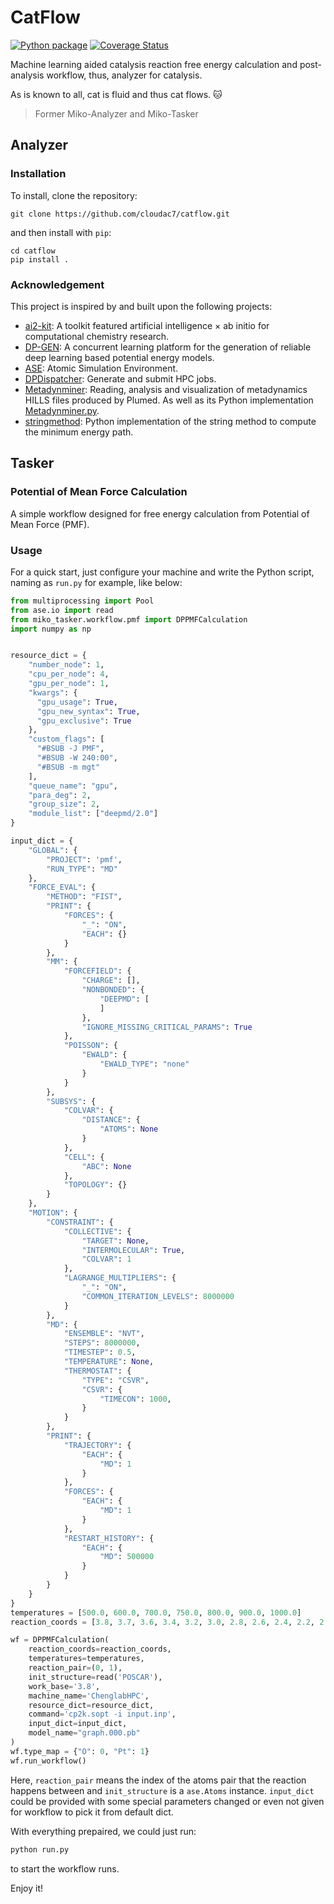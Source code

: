 # CatFlow

[![Python package](https://github.com/Cloudac7/CatFlow/actions/workflows/ci.yml/badge.svg)](https://github.com/Cloudac7/CatFlow/actions/workflows/ci.yml)
[![Coverage Status](https://coveralls.io/repos/github/Cloudac7/CatFlow/badge.svg?branch=master)](https://coveralls.io/github/Cloudac7/CatFlow?branch=master)


Machine learning aided catalysis reaction free energy calculation and post-analysis workflow, thus, analyzer for catalysis.

As is known to all, cat is fluid and thus cat flows. 🐱

> Former Miko-Analyzer and Miko-Tasker

## Analyzer

### Installation

To install, clone the repository:

```
git clone https://github.com/cloudac7/catflow.git
```

and then install with `pip`:

```
cd catflow
pip install .
```

### Acknowledgement
This project is inspired by and built upon the following projects:
- [ai2-kit](https://github.com/chenggroup/ai2-kit): A toolkit featured artificial intelligence × ab initio for computational chemistry research.
- [DP-GEN](https://github.com/deepmodeling/dpgen): A concurrent learning platform for the generation of reliable deep learning based potential energy models.
- [ASE](https://wiki.fysik.dtu.dk/ase/): Atomic Simulation Environment.
- [DPDispatcher](https://github.com/deepmodeling/dpdispatcher): Generate and submit HPC jobs.
- [Metadynminer](https://github.com/spiwokv/metadynminer): Reading, analysis and visualization of metadynamics HILLS files produced by Plumed. As well as its Python implementation [Metadynminer.py](https://github.com/Jan8be/metadynminer.py).
- [stringmethod](https://github.com/apallath/stringmethod): Python implementation of the string method to compute the minimum energy path.

## Tasker

### Potential of Mean Force Calculation

A simple workflow designed for free energy calculation from Potential of Mean Force (PMF).

### Usage

For a quick start, just configure your machine and write the Python script, naming as `run.py` for example, like below:

```python
from multiprocessing import Pool
from ase.io import read
from miko_tasker.workflow.pmf import DPPMFCalculation
import numpy as np


resource_dict = {
    "number_node": 1,
    "cpu_per_node": 4,
    "gpu_per_node": 1,
    "kwargs": {
      "gpu_usage": True,
      "gpu_new_syntax": True,
      "gpu_exclusive": True
    },
    "custom_flags": [
      "#BSUB -J PMF",
      "#BSUB -W 240:00",
      "#BSUB -m mgt"
    ],
    "queue_name": "gpu",
    "para_deg": 2,
    "group_size": 2,
    "module_list": ["deepmd/2.0"]
}

input_dict = {
    "GLOBAL": {
        "PROJECT": 'pmf',
        "RUN_TYPE": "MD"
    },
    "FORCE_EVAL": {
        "METHOD": "FIST",
        "PRINT": {
            "FORCES": {
                "_": "ON",
                "EACH": {}
            }
        },
        "MM": {
            "FORCEFIELD": {
                "CHARGE": [],
                "NONBONDED": {
                    "DEEPMD": [
                    ]
                },
                "IGNORE_MISSING_CRITICAL_PARAMS": True
            },
            "POISSON": {
                "EWALD": {
                    "EWALD_TYPE": "none"
                }
            }
        },
        "SUBSYS": {
            "COLVAR": {
                "DISTANCE": {
                    "ATOMS": None
                }
            },
            "CELL": {
                "ABC": None
            },
            "TOPOLOGY": {}
        }
    },
    "MOTION": {
        "CONSTRAINT": {
            "COLLECTIVE": {
                "TARGET": None,
                "INTERMOLECULAR": True,
                "COLVAR": 1
            },
            "LAGRANGE_MULTIPLIERS": {
                "_": "ON",
                "COMMON_ITERATION_LEVELS": 8000000
            }
        },
        "MD": {
            "ENSEMBLE": "NVT",
            "STEPS": 8000000,
            "TIMESTEP": 0.5,
            "TEMPERATURE": None,
            "THERMOSTAT": {
                "TYPE": "CSVR",
                "CSVR": {
                    "TIMECON": 1000,
                }
            }
        },
        "PRINT": {
            "TRAJECTORY": {
                "EACH": {
                    "MD": 1
                }
            },
            "FORCES": {
                "EACH": {
                    "MD": 1
                }
            },
            "RESTART_HISTORY": {
                "EACH": {
                    "MD": 500000
                }
            }
        }
    }
}
temperatures = [500.0, 600.0, 700.0, 750.0, 800.0, 900.0, 1000.0]
reaction_coords = [3.8, 3.7, 3.6, 3.4, 3.2, 3.0, 2.8, 2.6, 2.4, 2.2, 2.0, 1.9, 1.8, 1.7, 1.6, 1.5, 1.4]

wf = DPPMFCalculation(
    reaction_coords=reaction_coords,
    temperatures=temperatures,
    reaction_pair=(0, 1),
    init_structure=read('POSCAR'),
    work_base='3.8',
    machine_name='ChenglabHPC',
    resource_dict=resource_dict,
    command='cp2k.sopt -i input.inp',
    input_dict=input_dict,
    model_name="graph.000.pb"
)
wf.type_map = {"O": 0, "Pt": 1}
wf.run_workflow()
```

Here, `reaction_pair` means the index of the atoms pair that the reaction happens between and `init_structure` is a `ase.Atoms` instance. `input_dict` could be provided with some special parameters changed or even not given for workflow to pick it from default dict.

With everything prepaired, we could just run:

```bash
python run.py
```
to start the workflow runs.

Enjoy it!
